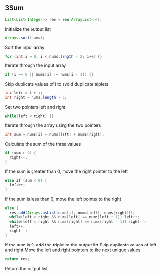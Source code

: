 ## 3Sum

```java
List<List<Integer>> res = new ArrayList<>();
```

Initialize the output list

```java
Arrays.sort(nums);
```

Sort the input array

```java
for (int i = 0; i < nums.length - 2; i++) {}
```

Iterate through the input array

```java
if (i == 0 || nums[i] != nums[i - 1]) {}
```

Skip duplicate values of i to avoid duplicate triplets

```java
int left = i + 1;
int right = nums.length - 1;
```

Set two pointers left and right

```java
while(left < right) {}
```

Iterate through the array using the two pointers

```java
int sum = nums[i] + nums[left] + nums[right];
```

Calculate the sum of the three values

```java
if (sum > 0) {
  right--;
}
```

If the sum is greater than 0, move the right pointer to the left

```java
else if (sum < 0) {
  left++;
}
```

If the sum is less than 0, move the left pointer to the right

```java
else {
  res.add(Arrays.asList(nums[i], nums[left], nums[right]));
  while(left < right && nums[left] == nums[left + 1]) left++;
  while(left < right && nums[right] == nums[right - 1]) right--;
  left++;
  right--;
}
```

If the sum is 0, add the triplet to the output list
Skip duplicate values of left and right
Move the left and right pointers to the next unique values

```java
return res;
```

Return the output list
